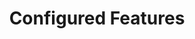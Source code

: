 ---
layout: default
title: Configured Features
has_children: true
permalink: /docs/configured-features/
parent: Documentation
---